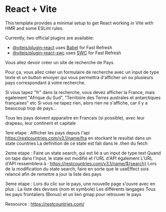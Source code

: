 # React + Vite

This template provides a minimal setup to get React working in Vite with HMR and some ESLint rules.

Currently, two official plugins are available:

- [@vitejs/plugin-react](https://github.com/vitejs/vite-plugin-react/blob/main/packages/plugin-react/README.md) uses [Babel](https://babeljs.io/) for Fast Refresh
- [@vitejs/plugin-react-swc](https://github.com/vitejs/vite-plugin-react-swc) uses [SWC](https://swc.rs/) for Fast Refresh


Vous allez devoir créer un site de recherche de Pays.

Pour ça, vous allez créer un formulaire de recherche avec un input de type texte et un button envoyer qui vous permettra d'afficher un ou plusieurs pays correspondant à votre recherche.

Si vous tapez "fr" dans la recherche, vous devez afficher la France, mais egalement "Afrique du Sud", "Territoire des Terres australes et antarctiques françaises" etc
Si vous ne tapez rien, alors rien ne s'affiche, car il y a beaucoup trop de pays...

Tous les pays doivent apparaitre en Francais (si possible), avec leur drapeau, leur continent et capitale

1ere etape :
Afficher les pays depuis l'api https://restcountries.com/v3.1/name/fra en stockant le resultat dans un state countries
La definition de ce state est fait dans le .then du fetch

2eme etape : 
Faire un state search, qui est lié a un input de type text
Quand on tape dans l'input, le state est modifié et l'URL d'API également
L'URL d'API ressemblera à : 
https://restcountries.com/v3.1/name/${search}
Lors de la modification du state search, faire en sorte que le useEffect sois relancé afin de remettre a jour la liste des pays 

3eme etape :
Lors du clic sur le pays, une nouvelle page s'ouvre avec en plus :
La liste des devises (nom et symbole)
Les différents langages
Tous les pays frontaliers (Bonus)
et un lien gmap pour retrouver le pays

Ressource :
https://restcountries.com/